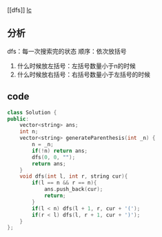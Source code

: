 [[dfs]]
[lc](https://leetcode-cn.com/problems/generate-parentheses/)
## 分析
dfs：每一次搜索完的状态
顺序：依次放括号
1. 什么时候放左括号：左括号数量小于n的时候
2. 什么时候放右括号：右括号数量小于左括号的时候

## code
```c++
class Solution {
public:
    vector<string> ans;
    int n;
    vector<string> generateParenthesis(int _n) {
        n = _n;
        if(!n) return ans;
        dfs(0, 0, "");
        return ans;
    }
    void dfs(int l, int r, string cur){
        if(l == n && r == n){
            ans.push_back(cur);
            return;
        }
        if(l < n) dfs(l + 1, r, cur + '(');
        if(r < l) dfs(l, r + 1, cur + ')');
    }
};
```